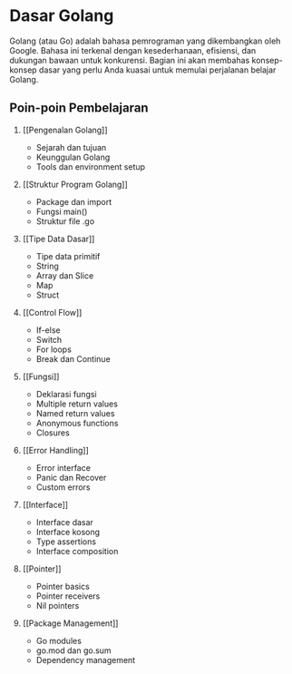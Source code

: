 # Dasar Golang

Golang (atau Go) adalah bahasa pemrograman yang dikembangkan oleh Google. Bahasa ini terkenal dengan kesederhanaan, efisiensi, dan dukungan bawaan untuk konkurensi. Bagian ini akan membahas konsep-konsep dasar yang perlu Anda kuasai untuk memulai perjalanan belajar Golang.

## Poin-poin Pembelajaran

1. [[Pengenalan Golang]]
   - Sejarah dan tujuan
   - Keunggulan Golang
   - Tools dan environment setup

2. [[Struktur Program Golang]]
   - Package dan import
   - Fungsi main()
   - Struktur file .go

3. [[Tipe Data Dasar]]
   - Tipe data primitif
   - String
   - Array dan Slice
   - Map
   - Struct

4. [[Control Flow]]
   - If-else
   - Switch
   - For loops
   - Break dan Continue

5. [[Fungsi]]
   - Deklarasi fungsi
   - Multiple return values
   - Named return values
   - Anonymous functions
   - Closures

6. [[Error Handling]]
   - Error interface
   - Panic dan Recover
   - Custom errors

7. [[Interface]]
   - Interface dasar
   - Interface kosong
   - Type assertions
   - Interface composition

8. [[Pointer]]
   - Pointer basics
   - Pointer receivers
   - Nil pointers

9. [[Package Management]]
   - Go modules
   - go.mod dan go.sum
   - Dependency management